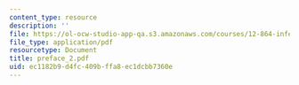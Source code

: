 ```yaml
---
content_type: resource
description: ''
file: https://ol-ocw-studio-app-qa.s3.amazonaws.com/courses/12-864-inference-from-data-and-models-spring-2005/ec1182b9d4fc409bffa8ec1dcbb7360e_preface_2.pdf
file_type: application/pdf
resourcetype: Document
title: preface_2.pdf
uid: ec1182b9-d4fc-409b-ffa8-ec1dcbb7360e
---
```

